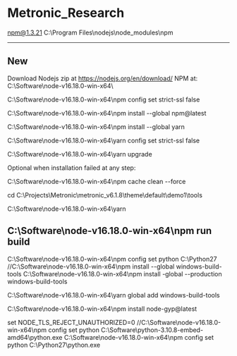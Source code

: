# Metronic_Research
 
npm@1.3.21 C:\Program Files\nodejs\node_modules\npm

-----------------------------------------------------------
New
-----------------------------------------------------------
Download Nodejs zip at https://nodejs.org/en/download/
NPM at: C:\Software\node-v16.18.0-win-x64\

C:\Software\node-v16.18.0-win-x64\npm config set strict-ssl false

C:\Software\node-v16.18.0-win-x64\npm install --global npm@latest

C:\Software\node-v16.18.0-win-x64\npm install --global yarn

C:\Software\node-v16.18.0-win-x64\yarn config set strict-ssl false

C:\Software\node-v16.18.0-win-x64\yarn upgrade

Optional when installation failed at any step:

C:\Software\node-v16.18.0-win-x64\npm cache clean --force



cd C:\Projects\Metronic\metronic_v6.1.8\theme\default\demo1\tools

C:\Software\node-v16.18.0-win-x64\yarn

C:\Software\node-v16.18.0-win-x64\npm run build
-------------------------------------------------------
C:\Software\node-v16.18.0-win-x64\npm config set python C:\Python27
//C:\Software\node-v16.18.0-win-x64\npm install --global windows-build-tools
C:\Software\node-v16.18.0-win-x64\npm install -global --production windows-build-tools

C:\Software\node-v16.18.0-win-x64\yarn global add windows-build-tools

C:\Software\node-v16.18.0-win-x64\npm install node-gyp@latest

set NODE_TLS_REJECT_UNAUTHORIZED=0
//C:\Software\node-v16.18.0-win-x64\npm config set python C:\Software\python-3.10.8-embed-amd64\python.exe
C:\Software\node-v16.18.0-win-x64\npm config set python C:\Python27\python.exe

